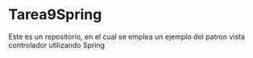 # Tarea9Spring
Este es un repositorio, en el cual se emplea un ejemplo del patron vista controlador utilizando Spring
